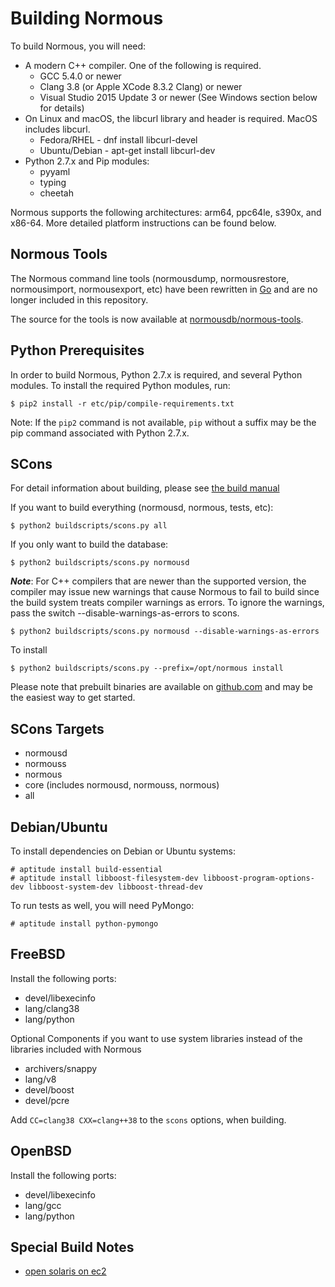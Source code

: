 Building Normous
================

To build Normous, you will need:

* A modern C++ compiler. One of the following is required.
    * GCC 5.4.0 or newer
    * Clang 3.8 (or Apple XCode 8.3.2 Clang) or newer
    * Visual Studio 2015 Update 3 or newer (See Windows section below for details)
* On Linux and macOS, the libcurl library and header is required. MacOS includes libcurl.
    * Fedora/RHEL - dnf install libcurl-devel
    * Ubuntu/Debian - apt-get install libcurl-dev
* Python 2.7.x and Pip modules:
  * pyyaml
  * typing
  * cheetah

Normous supports the following architectures: arm64, ppc64le, s390x, and x86-64.
More detailed platform instructions can be found below.


Normous Tools
--------------

The Normous command line tools (normousdump, normousrestore, normousimport, normousexport, etc)
have been rewritten in [Go](http://golang.org/) and are no longer included in this repository.

The source for the tools is now available at [normousdb/normous-tools](https://github.com/normousdb/normous-tools).

Python Prerequisites
---------------

In order to build Normous, Python 2.7.x is required, and several Python modules. To install
the required Python modules, run:

    $ pip2 install -r etc/pip/compile-requirements.txt

Note: If the `pip2` command is not available, `pip` without a suffix may be the pip command
associated with Python 2.7.x.

SCons
---------------

For detail information about building, please see [the build manual](https://github.com/normousdb/normous/wiki/Build-normousdb-From-Source)

If you want to build everything (normousd, normous, tests, etc):

    $ python2 buildscripts/scons.py all

If you only want to build the database:

    $ python2 buildscripts/scons.py normousd

***Note***: For C++ compilers that are newer than the supported version, the compiler may issue new warnings that cause Normous to fail to build since the build system treats compiler warnings as errors. To ignore the warnings, pass the switch --disable-warnings-as-errors to scons.

    $ python2 buildscripts/scons.py normousd --disable-warnings-as-errors

To install

    $ python2 buildscripts/scons.py --prefix=/opt/normous install

Please note that prebuilt binaries are available on [github.com](https://github.com/normousdb/normous/releases) and may be the easiest way to get started.

SCons Targets
--------------

* normousd
* normouss
* normous
* core (includes normousd, normouss, normous)
* all

Debian/Ubuntu
--------------

To install dependencies on Debian or Ubuntu systems:

    # aptitude install build-essential
    # aptitude install libboost-filesystem-dev libboost-program-options-dev libboost-system-dev libboost-thread-dev

To run tests as well, you will need PyMongo:

    # aptitude install python-pymongo

FreeBSD
--------------

Install the following ports:

  * devel/libexecinfo
  * lang/clang38
  * lang/python

Optional Components if you want to use system libraries instead of the libraries included with Normous

  * archivers/snappy
  * lang/v8
  * devel/boost
  * devel/pcre

Add `CC=clang38 CXX=clang++38` to the `scons` options, when building.

OpenBSD
--------------
Install the following ports:

  * devel/libexecinfo
  * lang/gcc
  * lang/python

Special Build Notes
--------------
  * [open solaris on ec2](building.opensolaris.ec2.md)
